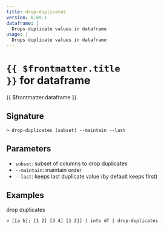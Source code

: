```yaml
---
title: drop-duplicates
version: 0.69.1
dataframe: |
  Drops duplicate values in dataframe
usage: |
  Drops duplicate values in dataframe
---
```


# <code>{{ $frontmatter.title }}</code> for dataframe

<div style='white-space: pre-wrap;margin-top: 10px'>{{ $frontmatter.dataframe }}</div>

## Signature

```> drop-duplicates (subset) --maintain --last```

## Parameters

 -  `subset`: subset of columns to drop duplicates
 -  `--maintain`: maintain order
 -  `--last`: keeps last duplicate value (by default keeps first)

## Examples

drop duplicates
```shell
> [[a b]; [1 2] [3 4] [1 2]] | into df | drop-duplicates
```
